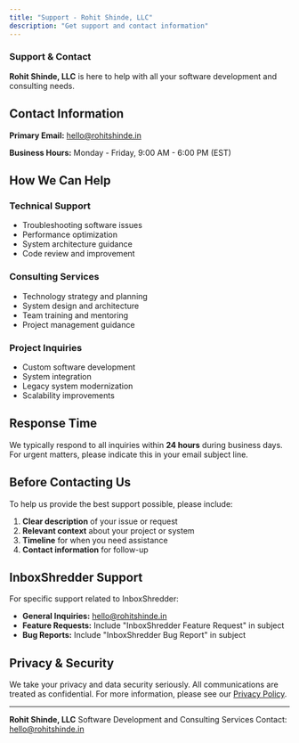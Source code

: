 ```yaml
---
title: "Support - Rohit Shinde, LLC"
description: "Get support and contact information"
---
```


### Support & Contact

**Rohit Shinde, LLC** is here to help with all your software development and consulting needs.

## Contact Information

**Primary Email:** hello@rohitshinde.in

**Business Hours:** Monday - Friday, 9:00 AM - 6:00 PM (EST)

## How We Can Help

### Technical Support
- Troubleshooting software issues
- Performance optimization
- System architecture guidance
- Code review and improvement

### Consulting Services
- Technology strategy and planning
- System design and architecture
- Team training and mentoring
- Project management guidance

### Project Inquiries
- Custom software development
- System integration
- Legacy system modernization
- Scalability improvements

## Response Time

We typically respond to all inquiries within **24 hours** during business days. For urgent matters, please indicate this in your email subject line.

## Before Contacting Us

To help us provide the best support possible, please include:

1. **Clear description** of your issue or request
2. **Relevant context** about your project or system
3. **Timeline** for when you need assistance
4. **Contact information** for follow-up

## InboxShredder Support

For specific support related to InboxShredder:

- **General Inquiries:** hello@rohitshinde.in
- **Feature Requests:** Include "InboxShredder Feature Request" in subject
- **Bug Reports:** Include "InboxShredder Bug Report" in subject

## Privacy & Security

We take your privacy and data security seriously. All communications are treated as confidential. For more information, please see our [Privacy Policy](/privacy/).

---

**Rohit Shinde, LLC**
Software Development and Consulting Services
Contact: hello@rohitshinde.in